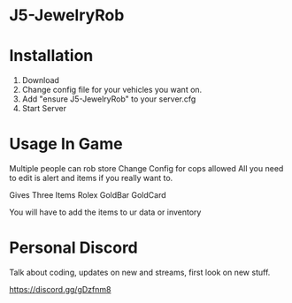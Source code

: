 # J5-JewelryRob



# Installation

1. Download 
2. Change config file for your vehicles you want on.
3. Add "ensure J5-JewelryRob" to your server.cfg
4. Start Server 

# Usage In Game

Multiple people can rob store
Change Config for cops allowed
All you need to edit is alert and items if you really want to. 

Gives Three Items
Rolex
GoldBar
GoldCard

You will have to add the items to ur data or inventory


# Personal Discord

Talk about coding, updates on new and streams, first look on new stuff.

https://discord.gg/gDzfnm8
